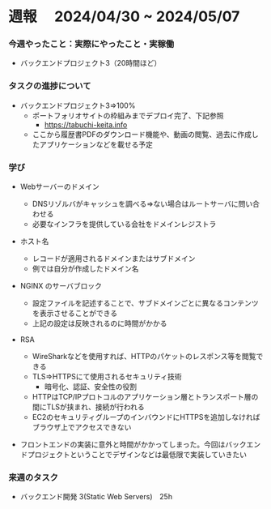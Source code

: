 # 週報　 2024/04/30 ~ 2024/05/07

### 今週やったこと：実際にやったこと・実稼働

- バックエンドプロジェクト3（20時間ほど）

### タスクの進捗について

- バックエンドプロジェクト3⇒100%
    - ポートフォリオサイトの枠組みまでデプロイ完了、下記参照
        - https://tabuchi-keita.info
    - ここから履歴書PDFのダウンロード機能や、動画の閲覧、過去に作成したアプリケーションなどを載せる予定

### 学び
- Webサーバーのドメイン
    - DNSリゾルバがキャッシュを調べる⇒ない場合はルートサーバに問い合わせる
    - 必要なインフラを提供している会社をドメインレジストラ
- ホスト名
    - レコードが適用されるドメインまたはサブドメイン
    - 例では自分が作成したドメイン名
- NGINX のサーバブロック
    - 設定ファイルを記述することで、サブドメインごとに異なるコンテンツを表示させることができる
    - 上記の設定は反映されるのに時間がかかる
- RSA
    - WireSharkなどを使用すれば、HTTPのパケットのレスポンス等を閲覧できる
    - TLS⇒HTTPSにて使用されるセキュリティ技術
        - 暗号化、認証、安全性の役割
    - HTTPはTCP/IPプロトコルのアプリケーション層とトランスポート層の間にTLSが挟まれ、接続が行われる
    - EC2のセキュリティグループのインバウンドにHTTPSを追加しなければブラウザ上でアクセスできない

- フロントエンドの実装に意外と時間がかかってしまった。今回はバックエンドプロジェクトということでデザインなどは最低限で実装していきたい

### 来週のタスク

- バックエンド開発 3(Static Web Servers)　25h